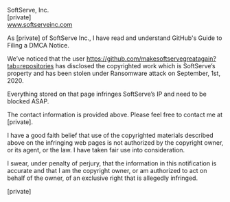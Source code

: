SoftServe, Inc.  
[private]  
www.softserveinc.com

As [private] of SoftServe Inc., I have read and understand GitHub's Guide to Filing a
DMCA Notice. 

We’ve noticed that the user https://github.com/makesoftservegreatagain?tab=repositories
has disclosed the copyrighted work which is SoftServe’s property and has been stolen
under Ransomware attack on September, 1st, 2020.

Everything stored on that page infringes SoftServe’s IP and need to be blocked ASAP.

The contact information is provided above. Please feel free to contact me at [private].  

I have a good faith belief that use of the copyrighted materials described above on the
infringing web pages is not authorized by the copyright owner, or its agent, or the law. I
have taken fair use into consideration.

I swear, under penalty of perjury, that the information in this notification is accurate and
that I am the copyright owner, or am authorized to act on behalf of the owner, of an
exclusive right that is allegedly infringed.

[private]
